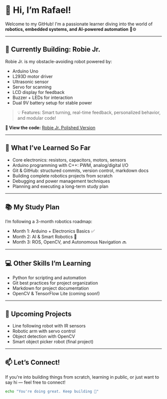 # 👋 Hi, I’m Rafael!

Welcome to my GitHub! I'm a passionate learner diving into the world of **robotics, embedded systems, and AI-powered automation** 🤖⚙️

---

## 🔧 Currently Building: Robie Jr.

Robie Jr. is my obstacle-avoiding robot powered by:
- Arduino Uno
- L293D motor driver
- Ultrasonic sensor
- Servo for scanning
- LCD display for feedback
- Buzzer + LEDs for interaction
- Dual 9V battery setup for stable power

> 💡 Features: Smart turning, real-time feedback, personalized behavior, and modular code!

**📂 View the code:** [Robie Jr. Polished Version](https://github.com/your-username/robotics-projects/tree/main/week_5/robie_jr-polished)

---

## 🧠 What I’ve Learned So Far

- Core electronics: resistors, capacitors, motors, sensors
- Arduino programming with C++: PWM, analog/digital I/O
- Git & GitHub: structured commits, version control, markdown docs
- Building complete robotics projects from scratch
- Debugging and power management techniques
- Planning and executing a long-term study plan

---

## 📚 My Study Plan

I’m following a 3-month robotics roadmap:
- Month 1: Arduino + Electronics Basics ✅
- Month 2: AI & Smart Robotics 🚀
- Month 3: ROS, OpenCV, and Autonomous Navigation 🔜

---

## 💻 Other Skills I’m Learning

- Python for scripting and automation
- Git best practices for project organization
- Markdown for project documentation
- OpenCV & TensorFlow Lite (coming soon!)

---

## 🚀 Upcoming Projects

- Line following robot with IR sensors
- Robotic arm with servo control
- Object detection with OpenCV
- Smart object picker robot (final project)

---

## 📫 Let’s Connect!

If you're into building things from scratch, learning in public, or just want to say hi — feel free to connect!

```bash
echo "You're doing great. Keep building 👏"

